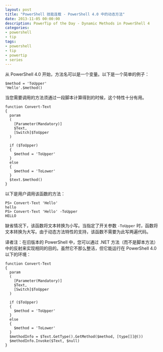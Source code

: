 ```yaml
---
layout: post
title: "PowerShell 技能连载 - PowerShell 4.0 中的动态方法"
date: 2013-11-05 00:00:00
description: PowerTip of the Day - Dynamic Methods in PowerShell 4
categories:
- powershell
- tip
tags:
- powershell
- tip
- powertip
- series
---
```

从 PowerShell 4.0 开始，方法名可以是一个变量。以下是一个简单的例子：

	$method = 'ToUpper'
	'Hello'.$method() 

当您需要调用的方法须通过一段脚本计算得到的时候，这个特性十分有用。

	function Convert-Text
	{
	  param
	  (
	    [Parameter(Mandatory)]
	    $Text,
	    [Switch]$ToUpper
	  )
	
	  if ($ToUpper)
	  {
	    $method = 'ToUpper'
	  }
	  else
	  {
	    $method = 'ToLower'
	  }
	  $text.$method()
	} 

以下是用户调用该函数的方法：

	PS> Convert-Text 'Hello'
	hello
	PS> Convert-Text 'Hello' -ToUpper
	HELLO

缺省情况下，该函数将文本转换为小写。当指定了开关参数 `-ToUpper` 时，函数将文本转换为大写。由于动态方法特性的支持，该函数不需要为此写两遍代码。

译者注：在旧版本的 PowerShell 中，您可以通过 .NET 方法（而不是脚本方法）中的反射来实现相同的目的。虽然它不那么整洁，但它能运行在 PowerShell 4.0 以下的环境：

	function Convert-Text
	{
	  param
	  (
	    [Parameter(Mandatory)]
	    $Text,
	    [Switch]$ToUpper
	  )
	
	  if ($ToUpper)
	  {
	    $method = 'ToUpper'
	  }
	  else
	  {
	    $method = 'ToLower'
	  }
	  $methodInfo = $Text.GetType().GetMethod($method, [type[]]@())
	  $methodInfo.Invoke($Text, $null)
	} 

<!--本文国际来源：[Dynamic Methods in PowerShell 4](http://community.idera.com/powershell/powertips/b/tips/posts/dynamic-methods-in-powershell-4)-->
